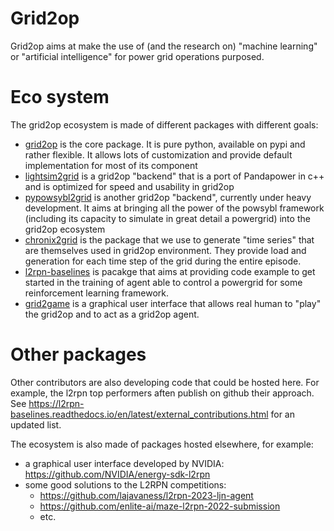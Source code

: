 # Grid2op

Grid2op aims at make the use of (and the research on) "machine learning" or "artificial intelligence" for power grid operations purposed.

# Eco system

The grid2op ecosystem is made of different packages with different goals:

- [grid2op](https://github.com/Grid2op/grid2op) is the core package. It is pure python, available on pypi and rather flexible. It allows lots of customization and provide default implementation for most of its component
- [lightsim2grid](https://github.com/Grid2op/lightsim2grid) is a grid2op "backend" that is a port of Pandapower in c++ and is optimized for speed and usability in grid2op
- [pypowsybl2grid](https://github.com/Grid2op/pypowsybl2grid) is another grid2op "backend", currently under heavy development. It aims at bringing all the power of the powsybl framework (including its capacity to simulate in great detail a powergrid) into the grid2op ecosystem
- [chronix2grid](https://github.com/Grid2op/chronix2grid) is the package that we use to generate "time series" that are themselves used in grid2op environment. They provide load and generation for each time step of the grid during the entire episode.
- [l2rpn-baselines](https://github.com/Grid2op/l2rpn-baselines) is pacakge that aims at providing code example to get started in the training of agent able to control a powergrid for some reinforcement learning framework.
- [grid2game](https://github.com/Grid2op/grid2game) is a graphical user interface that allows real human to "play" the grid2op and to act as a grid2op agent.

# Other packages

Other contributors are also developing code that could be hosted here. For example, the l2rpn top performers aften publish on github their approach. See https://l2rpn-baselines.readthedocs.io/en/latest/external_contributions.html for an updated list.

 The ecosystem is also made of packages hosted elsewhere, for example:

 - a graphical user interface developed by NVIDIA: https://github.com/NVIDIA/energy-sdk-l2rpn
 - some good solutions to the L2RPN competitions:
   - https://github.com/lajavaness/l2rpn-2023-ljn-agent
   - https://github.com/enlite-ai/maze-l2rpn-2022-submission
   - etc. 

